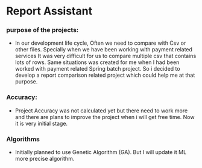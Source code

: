# Report Assistant

### purpose of the projects:

- In our development life cycle, Often we need to compare with Csv or other files. Specially when we have been working
  with payment related services It was very difficult for us to compare multiple csv that contains lots of rows. Same
  situations was created for me when I had been worked with payment related Spring batch project. So i decided to
  develop a report comparison related project which could help me at that purpose.

### Accuracy:

- Project Accuracy was not calculated yet but there need to work more and there are plans to improve the project when i
  will get free time. Now it is very initial stage.

### Algorithms

- Initially planned to use Genetic Algorithm (GA). But I will update it ML more precise algorithm. 
  